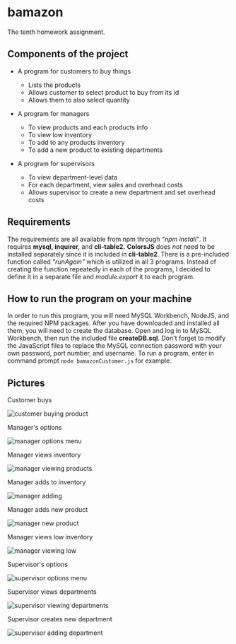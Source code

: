 # bamazon
The tenth homework assignment.


## Components of the project

* A program for customers to buy things
  * Lists the products
  * Allows customer to select product to buy from its id
  * Allows them to also select quantity

* A program for managers
  * To view products and each products info
  * To view low inventory
  * To add to any products inventory
  * To add a new product to existing departments

* A program for supervisors
  * To view department-level data
  * For each department, view sales and overhead costs
  * Allows supervisor to create a new department and set overhead costs

## Requirements

The requirements are all available from npm through *"npm install"*.
It requires **mysql, inquirer,** and **cli-table2.**
**ColorsJS** does *not* need to be installed separately since it is included in **cli-table2**.
There is a pre-included function called *"runAgain"* which is utilized in all 3 programs.
Instead of creating the function repeatedly in each of the programs, I decided to define it in a separate file and *module.export* it to each program.

## How to run the program on your machine

In order to run this program, you will need MySQL Workbench, NodeJS, and the required NPM packages.
After you have downloaded and installed all them, you will need to create the database.
Open and log in to MySQL Workbench, then run the included file **createDB.sql**.
Don't forget to modify the JavaScript files to replace the MySQL connection password with your own password, port number, and username.
To run a program, enter in command prompt `node bamazonCustomer.js` for example.

## Pictures

Customer buys

![customer buying product](/images/customer_buying.png)


Manager's options

![manager options menu](/images/manager_menu.png)


Manager views inventory

![manager viewing products](/images/manager_viewing.png)


Manager adds to inventory

![manager adding](/images/manager_adding.png)


Manager adds new product

![manager new product](/images/manager_creating.png)


Manager views low inventory

![manager viewing low](/images/manager_low.png)


Supervisor's options

![supervisor options menu](/images/supervisor_menu.png)


Supervisor views departments

![supervisor viewing departments](/images/supervisor_viewing.png)


Supervisor creates new department

![supervisor adding department](/images/supervisor_adding.png)